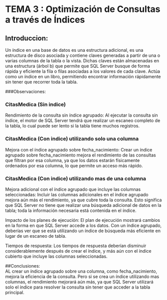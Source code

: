 # TEMA 3 : Optimización de Consultas a través de Índices 

## **Introduccion**: <br>
Un índice en una base de datos es una estructura adicional, es una estructura de disco asociada y contiene claves generadas a partir de una o varias columnas de la tabla o la vista. Dichas claves están almacenadas en una estructura (árbol b) que permite que SQL Server busque de forma rápida y eficiente la fila o filas asociadas a los valores de cada clave. 
Actúa como un índice en un libro, permitiendo encontrar información rápidamente sin tener que recorrer toda la tabla.

###Observaciones:<br>
### CitasMedica (Sin indice)
Rendimiento de la consulta sin índice agrupado: Al ejecutar la consulta sin índice,
el motor de SQL Server tendrá que realizar un escaneo completo de la tabla, lo cual puede ser lento si la tabla tiene muchos registros.


### CitasMedica (Con indice) utilizando solo una columna
Mejora con el índice agrupado sobre fecha_nacimiento: 
Crear un índice agrupado sobre fecha_nacimiento mejora el rendimiento de las consultas que filtran por esa columna, 
ya que los datos estarán físicamente ordenados por esa columna, lo que permite un acceso más rápido.

### CitasMedica (Con indice) utilizando mas de una columna
Mejora adicional con el índice agrupado que incluye las columnas seleccionadas: 
Incluir las columnas adicionales en el índice agrupado mejora aún más el rendimiento, ya que cubre toda la consulta. 
Esto significa que SQL Server no tiene que realizar una búsqueda adicional de datos en la tabla; 
toda la información necesaria está contenida en el índice.

Impacto de los planes de ejecución: El plan de ejecución mostrará cambios en la forma en que SQL Server accede a los datos.
Con un índice agrupado, deberías ver que se está utilizando un índice de búsqueda más eficiente en lugar de un escaneo de tabla.

Tiempos de respuesta: Los tiempos de respuesta deberían disminuir considerablemente después de crear el índice,
y más aún con el índice cubierto que incluye las columnas seleccionadas.

##Conclusiones:<br>
AL crear un índice agrupado sobre una  columna, como fecha_nacimiento, mejora la eficiencia de la consulta.
Pero si se  crea un índice utilizando mas columnas, el rendimiento mejorará aún más, 
ya que SQL Server utilizará solo el índice para resolver la consulta sin tener que acceder a la tabla principal.


